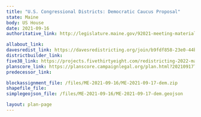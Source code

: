 ```yaml
---
title: "U.S. Congressional Districts: Democratic Caucus Proposal"
state: Maine
body: US House
date: 2021-09-16
authoritative_link: http://legislature.maine.gov/92021-meeting-materials/91621-proposed-maps

allabout_link: 
davesredist_link: https://davesredistricting.org/join/b9fdf858-23e0-44bd-a936-665648581c1e
districtbuilder_link: 
five38_link: https://projects.fivethirtyeight.com/redistricting-2022-maps/maine/democratic_proposal/
planscore_link: https://planscore.campaignlegal.org/plan.html?20210917T174025.448582124Z
predecessor_link: 

blockassignment_file: /files/ME-2021-09-16/ME-2021-09-17-dem.zip
shapefile_file: 
simplegeojson_file: /files/ME-2021-09-16/ME-2021-09-17-dem.geojson

layout: plan-page
---
```

